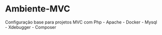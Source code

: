 # Ambiente-MVC
Configuração base para projetos MVC com Php - Apache - Docker - Mysql - Xdebugger - Composer
